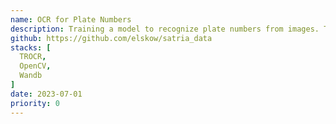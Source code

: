 ```yaml
---
name: OCR for Plate Numbers
description: Training a model to recognize plate numbers from images. The model is trained using TROCR and be managed using ML-Ops tools such as Weights & Biases (Wandb).
github: https://github.com/elskow/satria_data
stacks: [
  TROCR,
  OpenCV,
  Wandb
]
date: 2023-07-01
priority: 0
---
```

